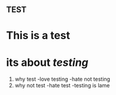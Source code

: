 ## TEST
# This is a **test**
# its about *testing*

1. why test
   -love testing
   -hate not testing
3. why not test
   -hate test
   -testing is lame
